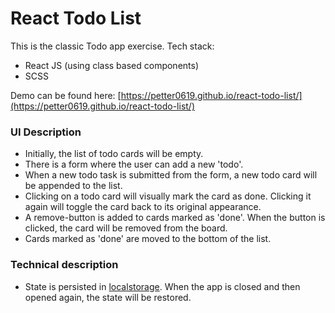 # React Todo List

This is the classic Todo app exercise. Tech stack:
* React JS (using class based components)
* SCSS

Demo can be found here: [https://petter0619.github.io/react-todo-list/](https://petter0619.github.io/react-todo-list/)

### UI Description
* Initially, the list of todo cards will be empty.
* There is a form where the user can add a new 'todo'.
* When a new todo task is submitted from the form, a new todo card will be appended to the list.
* Clicking on a todo card will visually mark the card as done. Clicking it again will toggle the card back to its original appearance. 
* A remove-button is added to cards marked as 'done'. When the button is clicked, the card will be removed from the board.
* Cards marked as 'done' are moved to the bottom of the list.

### Technical description
* State is persisted in [localstorage](https://developer.mozilla.org/en-US/docs/Web/API/Window/localStorage). When the app is closed and then opened again, the state will be restored.
